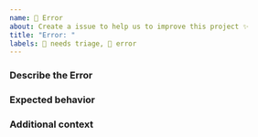 ```yaml
---
name: 🐛 Error
about: Create a issue to help us to improve this project ✨
title: "Error: "
labels: 👀 needs triage, 🐛 error
---
```


### Describe the Error

<!-- A clear and concise description of what the bug is. -->

### Expected behavior

<!-- A clear and concise description of what you expected to happen. -->

### Additional context

<!-- Add any other context about the problem or helpful links here. -->
